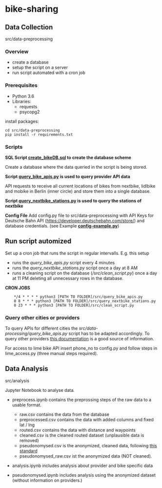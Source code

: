 # bike-sharing

## Data Collection
src/data-preprocessing

### Overview
- create a database
- setup the script on a server
- run script automated with a cron job

### Prerequisites

- Python 3.6
- Libraries: 
    - requests
    - psycopg2


install packages: 

    cd src/data-preprocessing
    pip install -r requirements.txt

### Scripts 

**SQL Script [create_bikeDB.sql](https://github.com/technologiestiftung/bike-sharing/blob/master/src/sql-scripts/create_bikeDB.sql) to create the database scheme**

Create a database where the data queried in the script is being stored.

**Script [query_bike_apis.py](https://github.com/technologiestiftung/bike-sharing/blob/master/src/data-processing/query_bike_apis.py) is used to query provider API data**

API requests to receive all current locations of bikes from nextbike, lidlbike and mobike in Berlin (inner circle) and store them into a single database.

**Script [query_nextbike_stations.py](https://github.com/technologiestiftung/bike-sharing/blob/master/src/data-processing/query_nextbike_stations.py) is used to query the stations of nextbike**

**Config File**
Add config.py file to src/data-preprocessing with API Keys for Deutsche Bahn API (https://developer.deutschebahn.com/store/) and database credentials. (see Example **[config-example.py](https://github.com/technologiestiftung/bike-sharing/blob/master/src/data-processing/config-example.py)**)

## Run script automized
Set up a cron job that runs the script in regular intervalls. 
E.g. this setup 
- runs the *query_bike_apis.py* script every 4 minutes
- runs the *query_nextbike_stations.py* script once a day at 8 AM
- runs a cleaning script on the database (*/src/clean_script.py*) once a day at 11 PM deleting all unnecessary rows in the database.

**CRON JOBS**

        */4 * * * * python3 [PATH TO FOLDER]/src/query_bike_apis.py
        0 8 * * * python3 [PATH TO FOLDER]/src/query_nextbike_stations.py
        0 23 * * * python3 [PATH TO FOLDER]/src/clean_script.py


### Query other cities or providers
To query APIs for different cities the *src/data-processing/query_bike_apis.py* script has to be adapted accordingly.
To query other providers [this documentation](https://github.com/ubahnverleih/WoBike/) is a good source of information.

For access to lime bike API insert phone_no to config.py and follow steps in lime_access.py (three manual steps required).

## Data Analysis
src/analysis

Jupyter Notebook to analyse data.

- preprocess.ipynb contains the preprossing steps of the raw data to a usable format. 
    - raw.csv contains the data from the database
    - preprocessed.csv contains the data with added columns and fixed lat / lng
    - routed.csv contains the data with distance and waypoints
    - cleaned.csv is the cleaned routed dataset (unplausible data is removed)
    - pseudonomysed.csv is the anonymized, cleaned data, following [this standard](https://data.louisvilleky.gov/dataset/dockless-vehicles) 
    - pseudonomysed_raw.csv ist the anonymized data (NOT cleaned).

- analysis.ipynb includes analysis about provider and bike specific data

- pseudonomysed.ipynb includes analysis using the anonymized dataset (without information on providers.)
